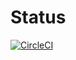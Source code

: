 # Status
[![CircleCI](https://circleci.com/gh/0x7067/desafio-android-pedro-guimaraes.svg?style=svg)](https://circleci.com/gh/0x7067/desafio-android-pedro-guimaraes)
